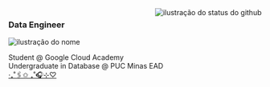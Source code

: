<img align='right' src="https://github-readme-stats.vercel.app/api/top-langs/?username=amandacordeiro&layout=compact&show_icons=true&title_color=FFFFFF&text_color=FFFFFF&icon_color=660033&bg_color=000000&cache_seconds=2300" alt="ilustração do status do github">

### <strong>Data Engineer </strong>

<img src="https://img.shields.io/static/v1?label=Overview&message=intj - her&color=000000&style=for-the-badge&logo=GitHub" alt="ilustração do nome">

<p>Student @ Google Cloud Academy <br/> Undergraduate in Database @ PUC Minas EAD <br/> <align="center"><a href="https://soundcloud.com/shierune/guilty-cross-eclipse-1?si=4324ee2106ad42ada240e08026ff8c1d&utm_source=clipboard&utm_medium=text&utm_campaign=social_sharing" target="_blank">‧₊˚🖇️✩ ₊˚🎧⊹♡</a>
</p>

